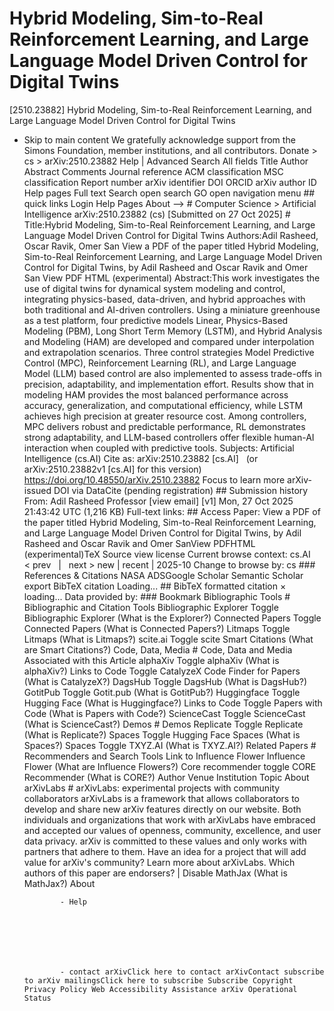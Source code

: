# Hybrid Modeling, Sim-to-Real Reinforcement Learning, and Large Language Model Driven Control for Digital Twins

[2510.23882] Hybrid Modeling, Sim-to-Real Reinforcement Learning, and Large Language Model Driven Control for Digital Twins
  
  - Skip to main content We gratefully acknowledge support from the Simons Foundation, member institutions, and all contributors. Donate &gt; cs &gt; arXiv:2510.23882 Help | Advanced Search All fields Title Author Abstract Comments Journal reference ACM classification MSC classification Report number arXiv identifier DOI ORCID arXiv author ID Help pages Full text Search open search GO open navigation menu ## quick links Login Help Pages About --> # Computer Science > Artificial Intelligence arXiv:2510.23882 (cs) [Submitted on 27 Oct 2025] # Title:Hybrid Modeling, Sim-to-Real Reinforcement Learning, and Large Language Model Driven Control for Digital Twins Authors:Adil Rasheed, Oscar Ravik, Omer San View a PDF of the paper titled Hybrid Modeling, Sim-to-Real Reinforcement Learning, and Large Language Model Driven Control for Digital Twins, by Adil Rasheed and Oscar Ravik and Omer San View PDF HTML (experimental) Abstract:This work investigates the use of digital twins for dynamical system modeling and control, integrating physics-based, data-driven, and hybrid approaches with both traditional and AI-driven controllers. Using a miniature greenhouse as a test platform, four predictive models Linear, Physics-Based Modeling (PBM), Long Short Term Memory (LSTM), and Hybrid Analysis and Modeling (HAM) are developed and compared under interpolation and extrapolation scenarios. Three control strategies Model Predictive Control (MPC), Reinforcement Learning (RL), and Large Language Model (LLM) based control are also implemented to assess trade-offs in precision, adaptability, and implementation effort. Results show that in modeling HAM provides the most balanced performance across accuracy, generalization, and computational efficiency, while LSTM achieves high precision at greater resource cost. Among controllers, MPC delivers robust and predictable performance, RL demonstrates strong adaptability, and LLM-based controllers offer flexible human-AI interaction when coupled with predictive tools. Subjects: Artificial Intelligence (cs.AI) Cite as: arXiv:2510.23882 [cs.AI] &nbsp; (or arXiv:2510.23882v1 [cs.AI] for this version) &nbsp; https://doi.org/10.48550/arXiv.2510.23882 Focus to learn more arXiv-issued DOI via DataCite (pending registration) ## Submission history From: Adil Rasheed Professor [view email] [v1] Mon, 27 Oct 2025 21:43:42 UTC (1,216 KB) Full-text links: ## Access Paper: View a PDF of the paper titled Hybrid Modeling, Sim-to-Real Reinforcement Learning, and Large Language Model Driven Control for Digital Twins, by Adil Rasheed and Oscar Ravik and Omer SanView PDFHTML (experimental)TeX Source view license Current browse context: cs.AI &lt;&nbsp;prev &nbsp; | &nbsp; next&nbsp;&gt; new | recent | 2025-10 Change to browse by: cs ### References &amp; Citations NASA ADSGoogle Scholar Semantic Scholar export BibTeX citation Loading... ## BibTeX formatted citation &times; loading... Data provided by: ### Bookmark Bibliographic Tools # Bibliographic and Citation Tools Bibliographic Explorer Toggle Bibliographic Explorer (What is the Explorer?) Connected Papers Toggle Connected Papers (What is Connected Papers?) Litmaps Toggle Litmaps (What is Litmaps?) scite.ai Toggle scite Smart Citations (What are Smart Citations?) Code, Data, Media # Code, Data and Media Associated with this Article alphaXiv Toggle alphaXiv (What is alphaXiv?) Links to Code Toggle CatalyzeX Code Finder for Papers (What is CatalyzeX?) DagsHub Toggle DagsHub (What is DagsHub?) GotitPub Toggle Gotit.pub (What is GotitPub?) Huggingface Toggle Hugging Face (What is Huggingface?) Links to Code Toggle Papers with Code (What is Papers with Code?) ScienceCast Toggle ScienceCast (What is ScienceCast?) Demos # Demos Replicate Toggle Replicate (What is Replicate?) Spaces Toggle Hugging Face Spaces (What is Spaces?) Spaces Toggle TXYZ.AI (What is TXYZ.AI?) Related Papers # Recommenders and Search Tools Link to Influence Flower Influence Flower (What are Influence Flowers?) Core recommender toggle CORE Recommender (What is CORE?) Author Venue Institution Topic About arXivLabs # arXivLabs: experimental projects with community collaborators arXivLabs is a framework that allows collaborators to develop and share new arXiv features directly on our website. Both individuals and organizations that work with arXivLabs have embraced and accepted our values of openness, community, excellence, and user data privacy. arXiv is committed to these values and only works with partners that adhere to them. Have an idea for a project that will add value for arXiv's community? Learn more about arXivLabs. Which authors of this paper are endorsers? | Disable MathJax (What is MathJax?) About

                - Help

              

            
            
              

                - contact arXivClick here to contact arXivContact subscribe to arXiv mailingsClick here to subscribe Subscribe Copyright Privacy Policy Web Accessibility Assistance arXiv Operational Status